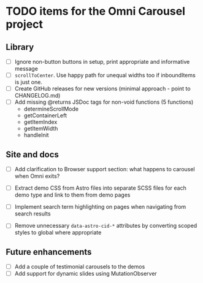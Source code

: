 
TODO items for the Omni Carousel project
================================================================================


Library
----------------------------------------

-   [ ] Ignore non-button buttons in setup, print appropriate and informative message
-   [ ] `scrollToCenter`. Use happy path for unequal widths too if inboundItems is just one.
-   [ ] Create GitHub releases for new versions (minimal approach - point to CHANGELOG.md)
-   [ ] Add missing @returns JSDoc tags for non-void functions (5 functions)
    -   determineScrollMode
    -   getContainerLeft
    -   getItemIndex
    -   getItemWidth
    -   handleInit


Site and docs
----------------------------------------

-   [ ] Add clarification to Browser support section: what happens to carousel when Omni exits?
-   [ ] Extract demo CSS from Astro files into separate SCSS files for each demo type and link to them from demo pages
-   [ ] Implement search term highlighting on pages when navigating from search results
-   [ ] Remove unnecessary `data-astro-cid-*` attributes by converting scoped styles to global where appropriate


Future enhancements
----------------------------------------

-   [ ] Add a couple of testimonial carousels to the demos
-   [ ] Add support for dynamic slides using MutationObserver
